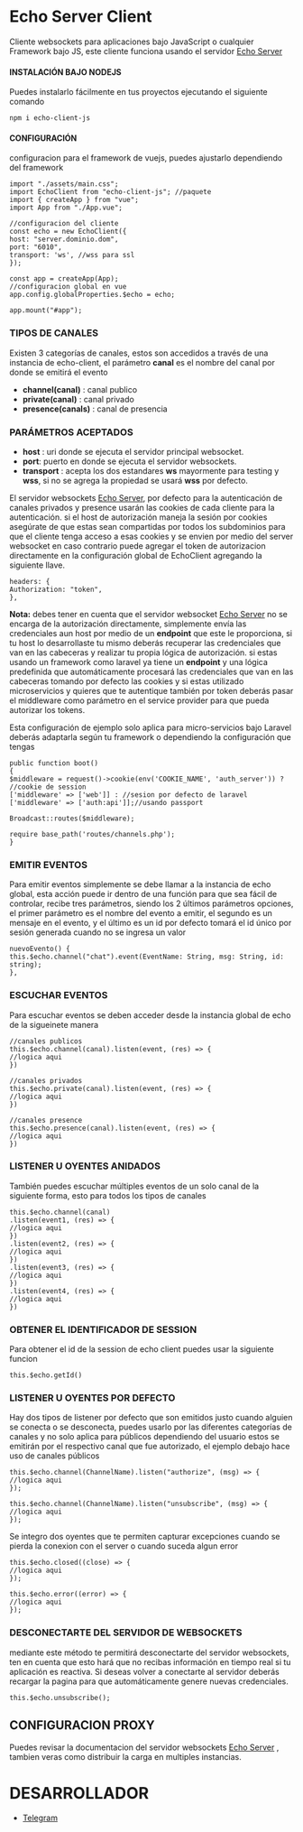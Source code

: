 # Echo Server Client
Cliente websockets para aplicaciones bajo JavaScript o cualquier Framework bajo JS, este cliente funciona usando el servidor [Echo Server](https://gitlab.com/elyerr/echo-server)

#### INSTALACIÓN BAJO NODEJS
Puedes instalarlo fácilmente en tus proyectos ejecutando el siguiente comando
```
npm i echo-client-js
```
#### CONFIGURACIÓN
configuracion para el framework de vuejs, puedes ajustarlo dependiendo del framework
```
import "./assets/main.css";
import EchoClient from "echo-client-js"; //paquete
import { createApp } from "vue";
import App from "./App.vue";

//configuracion del cliente
const echo = new EchoClient({
host: "server.dominio.dom",
port: "6010",
transport: 'ws', //wss para ssl
});

const app = createApp(App);
//configuracion global en vue 
app.config.globalProperties.$echo = echo;

app.mount("#app");

```

### TIPOS DE CANALES
Existen 3 categorías de canales, estos son accedidos a través de una instancia de echo-client, el parámetro **canal** es el nombre del canal por donde se emitirá el evento
- **channel(canal)** : canal publico
- **private(canal)** : canal privado
- **presence(canals)** : canal de presencia

### PARÁMETROS ACEPTADOS
- **host** : uri donde se ejecuta el servidor principal websocket.
- **port**: puerto en donde se ejecuta el servidor websockets.
- **transport** : acepta los dos estandares **ws** mayormente para testing y **wss**, si no se agrega la propiedad se usará **wss** por defecto. 

El servidor websockets [Echo Server](https://gitlab.com/elyerr/echo-server), por defecto para la autenticación de canales privados y presence usarán las cookies de cada cliente para la autenticación. si el host de autorización maneja la sesión por cookies asegúrate de que estas sean compartidas por todos los subdominios para que el cliente tenga acceso a esas cookies y se envien por medio del server websocket en caso contrario puede agregar el token de autorizacion directamente en la configuración global de EchoClient agregando la siguiente llave. 

```
headers: {
Authorization: "token",
},

```
**Nota:** debes tener en cuenta que el servidor websocket [Echo Server](https://gitlab.com/elyerr/echo-server) no se encarga de la autorización directamente, simplemente envía las credenciales aun host por medio de un **endpoint** que este le proporciona, si tu host lo desarrollaste tu mismo deberás recuperar las credenciales que van en las cabeceras y realizar tu propia lógica de autorización. si estas usando un framework como laravel ya tiene un **endpoint** y una lógica predefinida que automáticamente procesará las credenciales que van en las cabeceras tomando por defecto las cookies y si estas utilizado microservicios y quieres que te autentique también por token deberás pasar el middleware como parámetro en el service provider para que pueda autorizar los tokens.

Esta configuración de ejemplo solo aplica para micro-servicios bajo Laravel deberás adaptarla según tu framework o dependiendo la configuración que tengas

```
public function boot()
{
$middleware = request()->cookie(env('COOKIE_NAME', 'auth_server')) ? //cookie de session
['middleware' => ['web']] : //sesion por defecto de laravel
['middleware' => ['auth:api']];//usando passport

Broadcast::routes($middleware);

require base_path('routes/channels.php');
}

``` 

### EMITIR EVENTOS
Para emitir eventos simplemente se debe llamar a la instancia de echo global, esta acción puede ir dentro de una función para que sea fácil de controlar, recibe tres parámetros, siendo los 2 últimos parámetros opciones, el primer parámetro es el nombre del evento a emitir, el segundo es un mensaje en el evento, y el último es un id por defecto tomará el id único por sesión generada cuando no se ingresa un valor
```
nuevoEvento() {
this.$echo.channel("chat").event(EventName: String, msg: String, id: string);
},
```

### ESCUCHAR EVENTOS
Para escuchar eventos se deben acceder desde la instancia global de echo de la sigueinete manera

```
//canales publicos
this.$echo.channel(canal).listen(event, (res) => {
//logica aqui
})

//canales privados
this.$echo.private(canal).listen(event, (res) => {
//logica aqui
})

//canales presence
this.$echo.presence(canal).listen(event, (res) => {
//logica aqui
})

```
### LISTENER U OYENTES ANIDADOS
También puedes escuchar múltiples eventos de un solo canal de la siguiente forma, esto para todos los tipos de canales

``` 
this.$echo.channel(canal)
.listen(event1, (res) => {
//logica aqui
})
.listen(event2, (res) => {
//logica aqui
})
.listen(event3, (res) => {
//logica aqui
})
.listen(event4, (res) => {
//logica aqui
})

``` 
### OBTENER EL IDENTIFICADOR DE SESSION
Para obtener el id de la session de echo client puedes usar la siguiente funcion
```
this.$echo.getId()
```

### LISTENER U OYENTES POR DEFECTO
Hay dos tipos de listener por defecto que son emitidos justo cuando alguien se conecta o se desconecta, puedes usarlo por las diferentes categorías de canales y no solo aplica para públicos dependiendo del usuario estos se emitirán por el respectivo canal que fue autorizado, el ejemplo debajo hace uso de canales públicos
```
this.$echo.channel(ChannelName).listen("authorize", (msg) => {
//logica aqui
});

this.$echo.channel(ChannelName).listen("unsubscribe", (msg) => {
//logica aqui
});

```

Se integro dos oyentes que te permiten capturar excepciones cuando se pierda la conexion con el server o cuando suceda algun error
```
this.$echo.closed((close) => {
//logica aqui
});

this.$echo.error((error) => {
//logica aqui
});

```

### DESCONECTARTE DEL SERVIDOR DE WEBSOCKETS
mediante este método te permitirá desconectarte del servidor websockets, ten en cuenta que esto hará que no recibas información en tiempo real si tu aplicación es reactiva. Si deseas volver a conectarte al servidor deberás recargar la pagina para que automáticamente genere nuevas credenciales.
```
this.$echo.unsubscribe();

```

## CONFIGURACION PROXY
Puedes revisar la documentacion del servidor websockets [Echo Server](https://gitlab.com/elyerr/echo-server/-/blob/main/README.md?ref_type=heads#user-content-multi-instancias) , tambien veras como distribuir la carga en multiples instancias.

# DESARROLLADOR
- [Telegram](https://t.me/elyerr)
